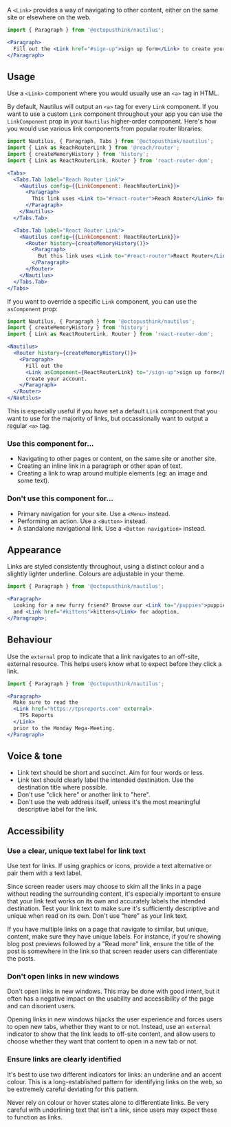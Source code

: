 A `<Link>` provides a way of navigating to other content, either on the same site or elsewhere on the web.

```jsx
import { Paragraph } from '@octopusthink/nautilus';

<Paragraph>
  Fill out the <Link href="#sign-up">sign up form</Link> to create your account.
</Paragraph>
```

## Usage

Use a `<Link>` component where you would usually use an `<a>` tag in HTML.

By default, Nautilus will output an `<a>` tag for every `Link` component. If you want to use a custom `Link` component throughout your app you can use the `LinkComponent` prop in your `Nautilus` higher-order component. Here's how you would use various link components from popular router libraries:

```jsx
import Nautilus, { Paragraph, Tabs } from '@octopusthink/nautilus';
import { Link as ReachRouterLink } from '@reach/router';
import { createMemoryHistory } from 'history';
import { Link as ReactRouterLink, Router } from 'react-router-dom';

<Tabs>
  <Tabs.Tab label="Reach Router Link">
    <Nautilus config={{LinkComponent: ReachRouterLink}}>
      <Paragraph>
        This link uses <Link to="#react-router">Reach Router</Link> for links.
      </Paragraph>
    </Nautilus>
  </Tabs.Tab>

  <Tabs.Tab label="React Router Link">
    <Nautilus config={{LinkComponent: ReactRouterLink}}>
      <Router history={createMemoryHistory()}>
        <Paragraph>
          But this link uses <Link to="#react-router">React Router</Link>.
        </Paragraph>
      </Router>
    </Nautilus>
  </Tabs.Tab>
</Tabs>
```

If you want to override a specific `Link` component, you can use the `asComponent` prop:

```jsx
import Nautilus, { Paragraph } from '@octopusthink/nautilus';
import { createMemoryHistory } from 'history';
import { Link as ReactRouterLink, Router } from 'react-router-dom';

<Nautilus>
  <Router history={createMemoryHistory()}>
    <Paragraph>
      Fill out the
      <Link asComponent={ReactRouterLink} to="/sign-up">sign up form</Link> to
      create your account.
    </Paragraph>
  </Router>
</Nautilus>
```

This is especially useful if you have set a default `Link` component that you want to use for the majority of links, but occassionally want to output a regular `<a>` tag.

### Use this component for...

- Navigating to other pages or content, on the same site or another site.
- Creating an inline link in a paragraph or other span of text.
- Creating a link to wrap around multiple elements (eg: an image and some text).

### Don't use this component for...

- Primary navigation for your site. Use a `<Menu>` instead.
- Performing an action. Use a `<Button>` instead.
- A standalone navigational link. Use a `<Button navigation>` instead.

## Appearance

Links are styled consistently throughout, using a distinct colour and a slightly lighter underline. Colours are adjustable in your theme.

```jsx
import { Paragraph } from '@octopusthink/nautilus';

<Paragraph>
  Looking for a new furry friend? Browse our <Link to="/puppies">puppies</Link>{' '}
  and <Link href="#kittens">kittens</Link> for adoption.
</Paragraph>;
```

## Behaviour

Use the `external` prop to indicate that a link navigates to an off-site, external resource. This helps users know what to expect before they click a link.

```jsx
import { Paragraph } from '@octopusthink/nautilus';

<Paragraph>
  Make sure to read the
  <Link href="https://tpsreports.com" external>
    TPS Reports
  </Link>
  prior to the Monday Mega-Meeting.
</Paragraph>
```

## Voice & tone

- Link text should be short and succinct. Aim for four words or less.
- Link text should clearly label the intended destination. Use the destination title where possible.
- Don't use "click here" or another link to "here".
- Don't use the web address itself, unless it's the most meaningful descriptive label for the link.

## Accessibility

### Use a clear, unique text label for link text

Use text for links. If using graphics or icons, provide a text alternative or pair them with a text label.

Since screen reader users may choose to skim all the links in a page without reading the surrounding content, it's especially important to ensure that your link text works on its own and accurately labels the intended destination. Test your link text to make sure it's sufficiently descriptive and unique when read on its own. Don't use "here" as your link text.

If you have multiple links on a page that navigate to similar, but unique, content, make sure they have unique labels. For instance, if you're showing blog post previews followed by a "Read more" link, ensure the title of the post is somewhere in the link so that screen reader users can differentiate the posts.

### Don't open links in new windows

Don't open links in new windows. This may be done with good intent, but it often has a negative impact on the usability and accessibility of the page and can disorient users.

Opening links in new windows hijacks the user experience and forces users to open new tabs, whether they want to or not. Instead, use an `external` indicator to show that the link leads to off-site content, and allow users to choose whether they want that content to open in a new tab or not.

### Ensure links are clearly identified

It's best to use two different indicators for links: an underline and an accent colour. This is a long-established pattern for identifying links on the web, so be extremely careful deviating for this pattern.

Never rely on colour or hover states alone to differentiate links. Be very careful with underlining text that isn't a link, since users may expect these to function as links.

